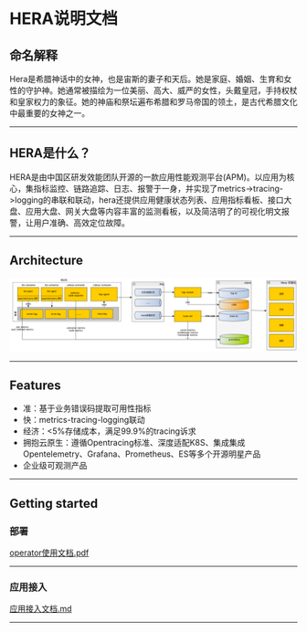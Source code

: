 # HERA说明文档
## 命名解释
Hera是希腊神话中的女神，也是宙斯的妻子和天后。她是家庭、婚姻、生育和女性的守护神。她通常被描绘为一位美丽、高大、威严的女性，头戴皇冠，手持权杖和皇家权力的象征。她的神庙和祭坛遍布希腊和罗马帝国的领土，是古代希腊文化中最重要的女神之一。

---

## HERA是什么？
HERA是由中国区研发效能团队开源的一款应用性能观测平台(APM)。以应用为核心，集指标监控、链路追踪、日志、报警于一身，并实现了metrics->tracing->logging的串联和联动，hera还提供应用健康状态列表、应用指标看板、接口大盘、应用大盘、网关大盘等内容丰富的监测看板，以及简洁明了的可视化明文报警，让用户准确、高效定位故障。

---

## Architecture
![hera](readme/images/architecture.png)

---

## Features
- 准：基于业务错误码提取可用性指标
- 快：metrics-tracing-logging联动
- 经济：<5%存储成本，满足99.9%的tracing诉求
- 拥抱云原生：遵循Opentracing标准、深度适配K8S、集成集成Opentelemetry、Grafana、Prometheus、ES等多个开源明星产品
- 企业级可观测产品

---

## Getting started
### 部署
[operator使用文档.pdf](readme%2Fdeploy%2Fhera-deploy-document.md)

---

### 应用接入
[应用接入文档.md](readme/application-integeration/application-integration-document.md)

---

